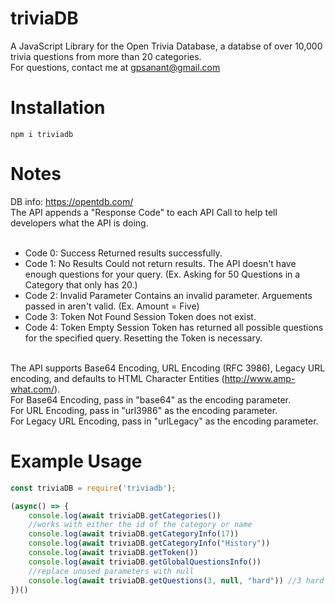 # triviaDB
A JavaScript Library for the Open Trivia Database, a databse of over 10,000 trivia questions from more than 20 categories.
<br>
For questions, contact me at gpsanant@gmail.com

# Installation
```npm i triviadb```

# Notes
DB info: https://opentdb.com/<br>
The API appends a "Response Code" to each API Call to help tell developers what the API is doing.
<br><br>
* Code 0: Success Returned results successfully.<br>
* Code 1: No Results Could not return results. The API doesn't have enough questions for your query. (Ex. Asking for 50 Questions in a Category that only has 20.)<br>
* Code 2: Invalid Parameter Contains an invalid parameter. Arguements passed in aren't valid. (Ex. Amount = Five)<br>
* Code 3: Token Not Found Session Token does not exist.<br>
* Code 4: Token Empty Session Token has returned all possible questions for the specified query. Resetting the Token is necessary.<br><br>

The API supports Base64 Encoding, URL Encoding (RFC 3986), Legacy URL encoding, and defaults to HTML Character Entities (http://www.amp-what.com/).
<br>
For Base64 Encoding, pass in "base64" as the encoding parameter. <br>
For URL Encoding, pass in "url3986" as the encoding parameter. <br>
For Legacy URL Encoding, pass in "urlLegacy" as the encoding parameter.<br>


# Example Usage
```js script
const triviaDB = require('triviadb');

(async() => {
    console.log(await triviaDB.getCategories())
    //works with either the id of the category or name
    console.log(await triviaDB.getCategoryInfo(17))
    console.log(await triviaDB.getCategoryInfo("History"))
    console.log(await triviaDB.getToken())
    console.log(await triviaDB.getGlobalQuestionsInfo())
    //replace unused parameters with null
    console.log(await triviaDB.getQuestions(3, null, "hard")) //3 hard questions.
})()
```
